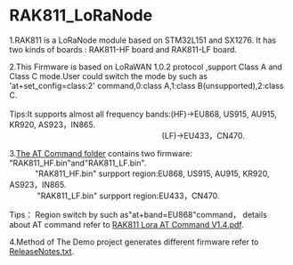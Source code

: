 # RAK811_LoRaNode

1.RAK811 is a LoRaNode module  based on STM32L151 and SX1276. It has two kinds of boards : RAK811-HF board and RAK811-LF board.

2.This Firmware is based on LoRaWAN 1.0.2 protocol ,support Class A and Class C mode.User could switch the mode by such as 'at+set_config=class:2' command,0:class A,1:class B(unsupported),2:class C.<br><br>
Tips:It supports almost all frequency bands:(HF)->EU868, US915, AU915, KR920, AS923，IN865.<br>
　　 　　　　　　　　　　　　　　　　　        (LF)->EU433，CN470.<br>

3.[The AT Command folder](https://github.com/RAKWireless/RAK811_LoRaNode/tree/master/doc/AT%20Command "AT Firmware") contains two firmware: "RAK811_HF.bin"and"RAK811_LF.bin". <br> 
　　 　"RAK811_HF.bin" surpport region:EU868, US915, AU915, KR920, AS923，IN865.<br> 　　 　
"RAK811_LF.bin" surpport region:EU433，CN470.<br>

Tips：  Region switch by such as"at+band=EU868"command，
  details about AT command refer to [RAK811 Lora AT Command V1.4.pdf](https://github.com/RAKWireless/RAK811_LoRaNode/blob/master/doc/Software/RAK811%C2%A0Lora%C2%A0AT%C2%A0Command%C2%A0V1.4.pdf).   <br>
  
4.Method of The Demo project generates different firmware refer to [ReleaseNotes.txt](https://github.com/RAKWireless/RAK811_LoRaNode/blob/master/src/board/RAK811/ReleaseNotes.txt).

